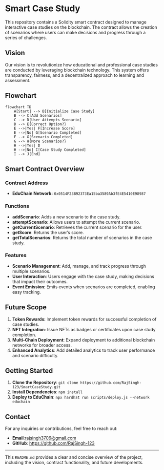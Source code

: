 
# Smart Case Study 

This repository contains a Solidity smart contract designed to manage interactive case studies on the blockchain. The contract allows the creation of scenarios where users can make decisions and progress through a series of challenges.

## **Vision**

Our vision is to revolutionize how educational and professional case studies are conducted by leveraging blockchain technology. This system offers transparency, fairness, and a decentralized approach to learning and assessment.

## **Flowchart**

```mermaid
flowchart TD
    A[Start] --> B[Initialize Case Study]
    B --> C[Add Scenarios]
    C --> D[User Attempts Scenario]
    D --> E{Correct Option?}
    E -->|Yes| F[Increase Score]
    E -->|No| G[Scenario Completed]
    F --> G[Scenario Completed]
    G --> H{More Scenarios?}
    H -->|Yes| D
    H -->|No| I[Case Study Completed]
    I --> J[End]
```

## **Smart Contract Overview**

### **Contract Address**
- **EduChain Network:** `0x0514F23892373Ea15ba3589Ab3fE4E5410E98987`

### **Functions**
- **addScenario**: Adds a new scenario to the case study.
- **attemptScenario**: Allows users to attempt the current scenario.
- **getCurrentScenario**: Retrieves the current scenario for the user.
- **getScore**: Returns the user’s score.
- **getTotalScenarios**: Returns the total number of scenarios in the case study.

### **Features**
- **Scenario Management**: Add, manage, and track progress through multiple scenarios.
- **User Interaction**: Users engage with the case study, making decisions that impact their outcomes.
- **Event Emission**: Emits events when scenarios are completed, enabling easy tracking.

## **Future Scope**

1. **Token Rewards**: Implement token rewards for successful completion of case studies.
2. **NFT Integration**: Issue NFTs as badges or certificates upon case study completion.
3. **Multi-Chain Deployment**: Expand deployment to additional blockchain networks for broader access.
4. **Enhanced Analytics**: Add detailed analytics to track user performance and scenario difficulty.

## **Getting Started**

1. **Clone the Repository**: `git clone https://github.com/RajSingh-123/SmartCaseStudy.git`
2. **Install Dependencies**: `npm install`
3. **Deploy to EduChain**: `npx hardhat run scripts/deploy.js --network educhain`

## **Contact**

For any inquiries or contributions, feel free to reach out:

- **Email**:rajsingh3706@gmail.com
- **GitHub**: https://github.com/RajSingh-123

---

This `README.md` provides a clear and concise overview of the project, including the vision, contract functionality, and future developments. 
